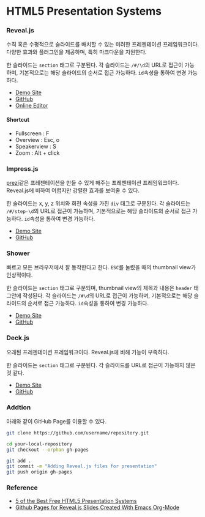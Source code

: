 # HTML5 Presentation Systems

### Reveal.js

수직 혹은 수평적으로 슬라이드를 배치할 수 있는 미려한 프레젠테이션 프레임워크이다. 다양한 효과와 플러그인을 제공하며, 특히 마크다운을 지원한다.

한 슬라이드는 ``section`` 태그로 구분된다. 각 슬라이드는 ``/#/\d``의 URL로 접근이 가능하며, 기본적으로는 해당 슬라이드의 순서로 접근 가능하다. ``id``속성을 통하여 변경 가능하다.

* [Demo Site](http://lab.hakim.se/reveal-js/)
* [GitHub](https://github.com/hakimel/reveal.js)
* [Online Editor](https://slides.com/?ref=github)

#### Shortcut

* Fullscreen : F
* Overview : Esc, o
* Speakerview : S
* Zoom : Alt + click

### Impress.js

[prezi](https://prezi.com/)같은 프레젠테이션을 만들 수 있게 해주는 프레젠테이션 프레임워크이다. Reveal.js에 비하여 어렵지만 강렬한 효과를 보여줄 수 있다.

한 슬라이드는 x, y, z 위치와 회전 속성을 가진 ``div`` 태그로 구분된다. 각 슬라이드는 ``/#/step-\d``의 URL로 접근이 가능하며, 기본적으로는 해당 슬라이드의 순서로 접근 가능하다. ``id``속성을 통하여 변경 가능하다.

* [Demo Site](http://impress.github.io/impress.js/)
* [GitHub](https://github.com/impress/impress.js)

### Shower

빠르고 모든 브라우저에서 잘 동작한다고 한다. ``ESC``를 눌렀을 때의 thumbnail view가 인상적이다.

한 슬라이드는 ``section`` 태그로 구분되며, thumbnail view의 제목과 내용은 ``header`` 태그안에 작성된다. 각 슬라이드는 ``/#\d``의 URL로 접근이 가능하며, 기본적으로는 해당 슬라이드의 순서로 접근 가능하다. ``id``속성을 통하여 변경 가능하다.

* [Demo Site](https://shwr.me/)
* [GitHub](https://github.com/shower/shower)

### Deck.js

오래된 프레젠테이션 프레임워크이다. Reveal.js에 비해 기능이 부족하다.

한 슬라이드는 ``section`` 태그로 구분된다. 각 슬라이드를 URL로 접근이 가능하지 않은 것 같다.

* [Demo Site](http://imakewebthings.com/deck.js/introduction/)
* [GitHub](https://github.com/imakewebthings/deck.js)

### Addtion

아래와 같이 GitHub Page를 이용할 수 있다.

```bash
git clone https://github.com/username/repository.git

cd your-local-repository
git checkout --orphan gh-pages

git add .
git commit -m "Adding Reveal.js files for presentation"
git push origin gh-pages
```

### Reference

* [5 of the Best Free HTML5 Presentation Systems](https://www.sitepoint.com/5-free-html5-presentation-systems/)
* [Github Pages for Reveal.js Slides Created With Emacs Org-Mode](http://jr0cket.co.uk/2014/01/github-pages-for-revealjs-slides-via-emacs-org-mode.html.html)